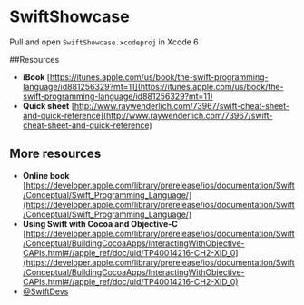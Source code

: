 SwiftShowcase
=============
Pull and open ```SwiftShowcase.xcodeproj``` in Xcode 6

##Resources

* **iBook** [https://itunes.apple.com/us/book/the-swift-programming-language/id881256329?mt=11](https://itunes.apple.com/us/book/the-swift-programming-language/id881256329?mt=11)
* **Quick sheet** [http://www.raywenderlich.com/73967/swift-cheat-sheet-and-quick-reference](http://www.raywenderlich.com/73967/swift-cheat-sheet-and-quick-reference)

## More resources

* **Online book** [https://developer.apple.com/library/prerelease/ios/documentation/Swift/Conceptual/Swift_Programming_Language/](https://developer.apple.com/library/prerelease/ios/documentation/Swift/Conceptual/Swift_Programming_Language/)
* **Using Swift with Cocoa and Objective-C** [https://developer.apple.com/library/prerelease/ios/documentation/Swift/Conceptual/BuildingCocoaApps/InteractingWithObjective-CAPIs.html#//apple_ref/doc/uid/TP40014216-CH2-XID_0](https://developer.apple.com/library/prerelease/ios/documentation/Swift/Conceptual/BuildingCocoaApps/InteractingWithObjective-CAPIs.html#//apple_ref/doc/uid/TP40014216-CH2-XID_0)
* [@SwiftDevs](http://twitter.com/SwiftDevs)